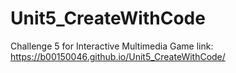 # Unit5_CreateWithCode
 Challenge 5 for Interactive Multimedia
Game link:  https://b00150046.github.io/Unit5_CreateWithCode/


